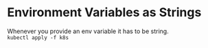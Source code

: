 # Environment Variables as Strings
Whenever you provide an env variable it has to be string.  
```kubectl apply -f k8s```  
